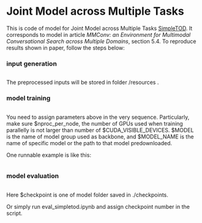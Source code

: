 # Joint Model across Multiple Tasks
This is code of model for Joint Model across Multiple Tasks  [SimpleTOD](https://proceedings.neurips.cc/paper/2020/hash/e946209592563be0f01c844ab2170f0c-Abstract.html).
It corresponds to model in article *MMConv: an Environment for Multimodal Conversational Search across Multiple Domains*, section 5.4. To reproduce results shown in paper, follow the steps below:

### input generation
```python generate_inputs.py
```
The preprocessed inputs will be stored in folder /resources .

### model training
```sh train_multitask.sh $CUDA_VISIBLE_DEVICES $MODEL $MODEL_NAME $BATCH
```

You need to assign parameters above in the very sequence. Particularly, make sure $nproc_per_node, the number of GPUs used when training parallelly is not larger than number of $CUDA_VISIBLE_DEVICES. $MODEL is the name of model group used as backbone, and $MODEL_NAME is the name of specific model or the path to that model predownloaded.

One runnable example is like this:
```sh train_multitask.sh 0,1,2,3 gpt2 gpt2 4
```

### model evaluation
```python eval_simpletod.py $MODEL $BATCH $checkpoint
```
Here $checkpoint is one of model folder saved in ./checkpoints.

Or simply run eval_simpletod.ipynb and assign  checkpoint number in the script.
